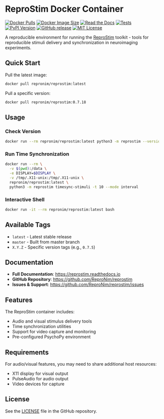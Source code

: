 # ReproStim Docker Container

[![Docker Pulls](https://img.shields.io/docker/pulls/repronim/reprostim.svg)](https://hub.docker.com/r/repronim/reprostim)
[![Docker Image Size](https://img.shields.io/docker/image-size/repronim/reprostim/latest.svg)](https://hub.docker.com/r/repronim/reprostim)
[![Read the Docs](https://app.readthedocs.org/projects/reprostim/badge/?version=latest)](https://reprostim.readthedocs.io/en/latest/)
[![Tests](https://github.com/ReproNim/reprostim/actions/workflows/pytest.yml/badge.svg)](https://github.com/ReproNim/reprostim/actions/workflows/pytest.yml)
[![PyPI Version](https://img.shields.io/pypi/v/reprostim.svg)](https://pypi.org/project/reprostim/)
[![GitHub release](https://img.shields.io/github/release/ReproNim/reprostim.svg)](https://GitHub.com/ReproNim/reprostim/releases/)
[![MIT License](https://img.shields.io/badge/License-MIT-blue.svg)](https://raw.githubusercontent.com/ReproNim/reprostim/master/LICENSES/MIT.txt)

A reproducible environment for running the [ReproStim](https://github.com/ReproNim/reprostim) toolkit - tools for reproducible stimuli delivery and synchronization in neuroimaging experiments.

## Quick Start

Pull the latest image:

```bash
docker pull repronim/reprostim:latest
```

Pull a specific version:

```bash
docker pull repronim/reprostim:0.7.18
```

## Usage

### Check Version

```bash
docker run --rm repronim/reprostim:latest python3 -m reprostim --version
```

### Run Time Synchronization

```bash
docker run --rm \
  -v $(pwd):/data \
  -e DISPLAY=$DISPLAY \
  -v /tmp/.X11-unix:/tmp/.X11-unix \
  repronim/reprostim:latest \
  python3 -m reprostim timesync-stimuli -t 10 --mode interval
```

### Interactive Shell

```bash
docker run -it --rm repronim/reprostim:latest bash
```

## Available Tags

- `latest` - Latest stable release
- `master` - Built from master branch
- `X.Y.Z` - Specific version tags (e.g., `0.7.5`)

## Documentation

- **Full Documentation**: https://reprostim.readthedocs.io
- **GitHub Repository**: https://github.com/ReproNim/reprostim
- **Issues & Support**: https://github.com/ReproNim/reprostim/issues

## Features

The ReproStim container includes:
- Audio and visual stimulus delivery tools
- Time synchronization utilities
- Support for video capture and monitoring
- Pre-configured PsychoPy environment

## Requirements

For audio/visual features, you may need to share additional host resources:
- X11 display for visual output
- PulseAudio for audio output
- Video devices for capture

## License

See the [LICENSE](https://github.com/ReproNim/reprostim/blob/master/LICENSE) file in the GitHub repository.